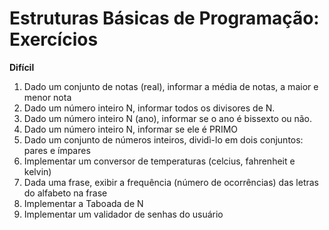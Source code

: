 # Estruturas Básicas de Programação: Exercícios

**Difícil**

1. Dado um conjunto de notas (real), informar a média de notas, a maior e menor nota
2. Dado um número inteiro N, informar todos os divisores de N.
3. Dado um número inteiro N (ano), informar se o ano é bissexto ou não.
4. Dado um número inteiro N, informar se ele é PRIMO
5. Dado um conjunto de números inteiros, dividì-lo em dois conjuntos: pares e ímpares
6. Implementar um conversor de temperaturas (celcius, fahrenheit e kelvin)
7. Dada uma frase, exibir a frequência (número de ocorrências) das letras do alfabeto na frase
8. Implementar a Taboada de N
9. Implementar um validador de senhas do usuário

